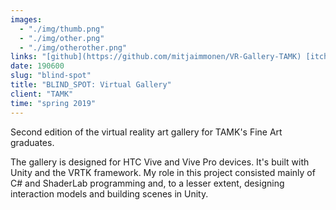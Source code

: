 ```yaml
---
images:
  - "./img/thumb.png"
  - "./img/other.png"
  - "./img/otherother.png"
links: "[github](https://github.com/mitjaimmonen/VR-Gallery-TAMK) [itch.io](https://tamk.itch.io/blind-spot)"
date: 190600
slug: "blind-spot"
title: "BLIND_SPOT: Virtual Gallery"
client: "TAMK"
time: "spring 2019"
---
```


Second edition of the virtual reality art gallery for TAMK's Fine Art graduates.

The gallery is designed for HTC Vive and Vive Pro devices. It's built with Unity and the VRTK framework. 
My role in this project consisted mainly of C# and ShaderLab programming and, to a lesser extent, designing interaction models and building scenes in Unity.

